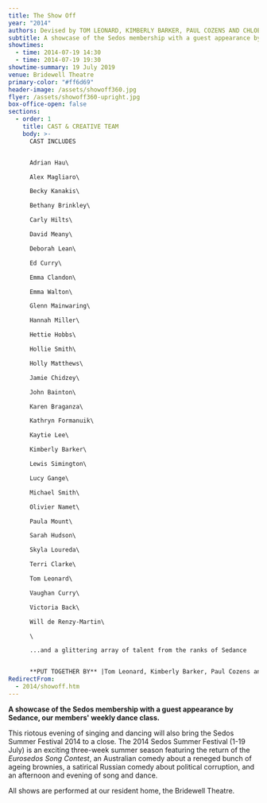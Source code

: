 ```yaml
---
title: The Show Off
year: "2014"
authors: Devised by TOM LEONARD, KIMBERLY BARKER, PAUL COZENS AND CHLOE FAINE
subtitle: A showcase of the Sedos membership with a guest appearance by Sedance
showtimes:
  - time: 2014-07-19 14:30
  - time: 2014-07-19 19:30
showtime-summary: 19 July 2019
venue: Bridewell Theatre
primary-color: "#ff6d69"
header-image: /assets/showoff360.jpg
flyer: /assets/showoff360-upright.jpg
box-office-open: false
sections:
  - order: 1
    title: CAST & CREATIVE TEAM
    body: >-
      CAST INCLUDES


      Adrian Hau\

      Alex Magliaro\

      Becky Kanakis\

      Bethany Brinkley\

      Carly Hilts\

      David Meany\

      Deborah Lean\

      Ed Curry\

      Emma Clandon\

      Emma Walton\

      Glenn Mainwaring\

      Hannah Miller\

      Hettie Hobbs\

      Hollie Smith\

      Holly Matthews\

      Jamie Chidzey\

      John Bainton\

      Karen Braganza\

      Kathryn Formanuik\

      Kaytie Lee\

      Kimberly Barker\

      Lewis Simington\

      Lucy Gange\

      Michael Smith\

      Olivier Namet\

      Paula Mount\

      Sarah Hudson\

      Skyla Loureda\

      Terri Clarke\

      Tom Leonard\

      Vaughan Curry\

      Victoria Back\

      Will de Renzy-Martin\

      \

      ...and a glittering array of talent from the ranks of Sedance


      **PUT TOGETHER BY** |Tom Leonard, Kimberly Barker, Paul Cozens and Chloë Faine
RedirectFrom:
  - 2014/showoff.htm
---
```

**A showcase of the Sedos membership with a guest appearance by Sedance, our members' weekly dance class.** 

This riotous evening of singing and dancing will also bring the Sedos Summer Festival 2014 to a close. The 2014 Sedos Summer Festival (1-19 July) is an exciting three-week summer season featuring the return of the *Eurosedos Song Contest*, an Australian comedy about a reneged bunch of ageing brownies, a satirical Russian comedy about political corruption, and an afternoon and evening of song and dance.

All shows are performed at our resident home, the Bridewell Theatre.